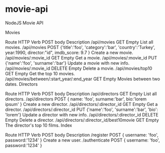 # movie-api
NodeJS Movie API

Movies

Route	HTTP Verb	POST body	Description
/api/movies	GET	Empty	List all movies.
/api/movies	POST	{'title':'foo', 'category':'bar', 'country':'Turkey', year:1990, director:"id", imdb_score: 9.7 }	Create a new movie.
/api/movies/:movie_id	GET	Empty	Get a movie.
/api/movies/:movie_id	PUT	{'name':'foo', 'surname':'bar'}	Update a movie with new info.
/api/movies/:movie_id	DELETE	Empty	Delete a movie.
/api/movies/top10	GET	Empty	Get the top 10 movies.
/api/movies/between/:start_year/:end_year	GET	Empty	Movies between two dates.
Directors

Route	HTTP Verb	POST body	Description
/api/directors	GET	Empty	List all directors.
/api/directors	POST	{ name: 'foo', surname:'bar', bio:'lorem ipsum' }	Create a new director.
/api/directors/:director_id	GET	Empty	Get a director.
/api/directors/:director_id	PUT	{'name':'foo', 'surname':'bar', 'bio': 'lorem'}	Update a director with new info.
/api/directors/:director_id	DELETE	Empty	Delete a director.
/api/directors/:director_id/best10movie	GET	Empty	The director's top 10 films.
Index

Route	HTTP Verb	POST body	Description
/register	POST	{ username: 'foo', password:'1234' }	Create a new user.
/authenticate	POST	{ username: 'foo', password:'1234' }